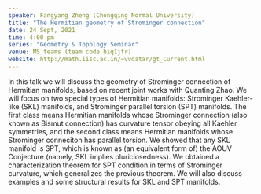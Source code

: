 ```yaml
---
speaker: Fangyang Zheng (Chongqing Normal University)
title: "The Hermitian geometry of Strominger connection"
date: 24 Sept, 2021
time: 4:00 pm
series: "Geometry & Topology Seminar"
venue: MS teams (team code hiq1jfr)
website: http://math.iisc.ac.in/~vvdatar/gt_Current.html
---
```


In this talk we will discuss the geometry of Strominger connection of Hermitian manifolds, based
on recent joint works with Quanting Zhao. We will focus on two special types of Hermitian manifolds:
Strominger Kaehler-like (SKL) manifolds, and Strominger parallel torsion (SPT) manifolds. The first class
means Hermitian manifolds whose Strominger connection (also known as Bismut connection) has curvature
tensor obeying all Kaehler symmetries, and the second class means Hermitian manifolds whose Strominger
conneciton has parallel torsion. We showed that any SKL manifold is SPT, which is known as (an equivalent
form of) the AOUV Conjecture (namely, SKL implies pluriclosedness). We obtained a characterization
theorem for SPT condition in terms of Strominger curvature, which generalizes the previous theorem. We
will also discuss examples and some structural results for SKL and SPT manifolds.
